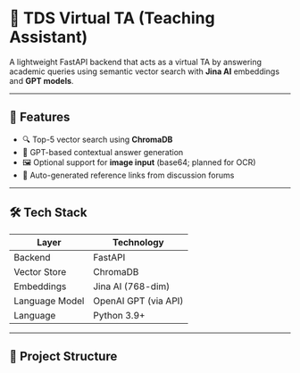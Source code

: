 # 🧠 TDS Virtual TA (Teaching Assistant)

A lightweight FastAPI backend that acts as a virtual TA by answering academic queries using semantic vector search with **Jina AI** embeddings and **GPT models**.

---

## 🚀 Features

- 🔍 Top-5 vector search using **ChromaDB**
- 🧠 GPT-based contextual answer generation
- 🖼️ Optional support for **image input** (base64; planned for OCR)
- 🔗 Auto-generated reference links from discussion forums

---

## 🛠️ Tech Stack

| Layer         | Technology            |
|---------------|------------------------|
| Backend       | FastAPI                |
| Vector Store  | ChromaDB               |
| Embeddings    | Jina AI (768-dim)      |
| Language Model| OpenAI GPT (via API)   |
| Language      | Python 3.9+            |

---

## 📁 Project Structure

